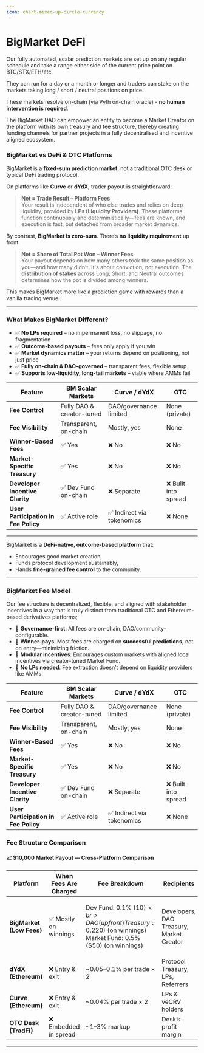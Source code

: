```yaml
---
icon: chart-mixed-up-circle-currency
---
```


# BigMarket DeFi

Our fully automated, scalar prediction markets are set up on any regular schedule and take a range either side of the current price point on BTC/STX/ETH/etc.

They can run for a day or a month or longer and traders can stake on the markets taking long / short / neutral positions on price.

These markets resolve on-chain (via Pyth on-chain oracle) - **no human intervention is required**.

The BigMarket DAO can empower an entity to become a Market Creator on the platform with its own treasury and fee structure, thereby creating funding channels for partner projects in a fully decentralised and incentive aligned ecosystem.

### **BigMarket vs DeFi & OTC Platforms**

BigMarket is a **fixed-sum prediction market**, not a traditional OTC desk or typical DeFi trading protocol.

On platforms like **Curve** or **dYdX**, trader payout is straightforward:

> **Net = Trade Result – Platform Fees**\
> Your result is independent of who else trades and relies on deep liquidity, provided by **LPs (Liquidity Providers)**. These platforms function continuously and deterministically—fees are known, and execution is fast, but detached from broader market dynamics.

By contrast, **BigMarket is zero-sum**. There’s **no liquidity requirement** up front.

> **Net = Share of Total Pot Won – Winner Fees**\
> Your payout depends on how many others took the same position as you—and how many didn’t. It's about conviction, not execution. The **distribution of stakes** across Long, Short, and Neutral outcomes determines how the pot is divided among winners.

This makes BigMarket more like a prediction game with rewards than a vanilla trading venue.

***

### **What Makes BigMarket Different?**

* ✅ **No LPs required** – no impermanent loss, no slippage, no fragmentation
* ✅ **Outcome-based payouts** – fees only apply if you win
* ✅ **Market dynamics matter** – your returns depend on positioning, not just price
* ✅ **Fully on-chain & DAO-governed** – transparent fees, flexible setup
* ✅ **Supports low-liquidity, long-tail markets** – viable where AMMs fail

| Feature                              | BM Scalar Markets         | Curve / dYdX              | OTC                 |
| ------------------------------------ | ------------------------- | ------------------------- | ------------------- |
| **Fee Control**                      | Fully DAO & creator-tuned | DAO/governance limited    | None (private)      |
| **Fee Visibility**                   | Transparent, on-chain     | Mostly, yes               | None                |
| **Winner-Based Fees**                | ✅ Yes                     | ❌ No                      | ❌ No                |
| **Market-Specific Treasury**         | ✅ Yes                     | ❌ No                      | ❌ No                |
| **Developer Incentive Clarity**      | ✅ Dev Fund on-chain       | ❌ Separate                | ❌ Built into spread |
| **User Participation in Fee Policy** | ✅ Active role             | ✅ Indirect via tokenomics | ❌ None              |

***

BigMarket is a **DeFi-native, outcome-based platform** that:

* Encourages good market creation,
* Funds protocol development sustainably,
* Hands **fine-grained fee control** to the community.

***

### BigMarket Fee Model

Our fee structure is decentralized, flexible, and aligned with stakeholder incentives in a way that is truly distinct from traditional OTC and Ethereum-based derivatives platforms;

* 🔑  **Governance-first**: All fees are on-chain, DAO/community-configurable.
* 🔑  **Winner-pays**: Most fees are charged on **successful predictions**, not on entry—minimizing friction.
* 🔑  **Modular incentives**: Encourages custom markets with aligned local incentives via creator-tuned Market Fund.
* 🔑  **No LPs needed**: Fee extraction doesn’t depend on liquidity providers like AMMs.

| Feature                              | BM Scalar Markets         | Curve / dYdX              | OTC                 |
| ------------------------------------ | ------------------------- | ------------------------- | ------------------- |
| **Fee Control**                      | Fully DAO & creator-tuned | DAO/governance limited    | None (private)      |
| **Fee Visibility**                   | Transparent, on-chain     | Mostly, yes               | None                |
| **Winner-Based Fees**                | ✅ Yes                     | ❌ No                      | ❌ No                |
| **Market-Specific Treasury**         | ✅ Yes                     | ❌ No                      | ❌ No                |
| **Developer Incentive Clarity**      | ✅ Dev Fund on-chain       | ❌ Separate                | ❌ Built into spread |
| **User Participation in Fee Policy** | ✅ Active role             | ✅ Indirect via tokenomics | ❌ None              |

### Fee Structure Comparison

#### 📈 $10,000 Market Payout — Cross-Platform Comparison

| **Platform**             | **When Fees Are Charged** | **Fee Breakdown**                                                                                                         | **Recipients**                           | **Total Fees** | **Net to Trader**               |
| ------------------------ | ------------------------- | ------------------------------------------------------------------------------------------------------------------------- | ---------------------------------------- | -------------- | ------------------------------- |
| **BigMarket (Low Fees)** | ✅ Mostly on winnings      | <p>Dev Fund: 0.1% ($10)<br>DAO (up front) Treasury: 0.2% ($20) (on winnings)<br>Market Fund: 0.5% ($50) (on winnings)</p> | Developers, DAO Treasury, Market Creator | **$80**        | depends on outcome distribution |
| **dYdX (Ethereum)**      | ❌ Entry & exit            | \~0.05–0.1% per trade × 2                                                                                                 | Protocol Treasury, LPs, Referrers        | **$10–$20**    | **$9,980–$9,990**               |
| **Curve (Ethereum)**     | ❌ Entry & exit            | \~0.04% per trade × 2                                                                                                     | LPs & veCRV holders                      | **$8**         | **$9,992**                      |
| **OTC Desk (TradFi)**    | ❌ Embedded in spread      | \~1–3% markup                                                                                                             | Desk’s profit margin                     | **$100–$300**  | **$9,700–$9,900**               |

***


